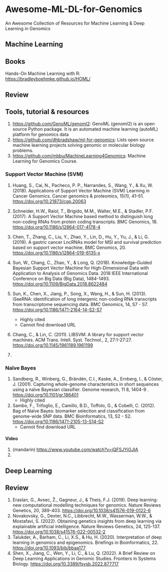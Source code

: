 # Awesome-ML-DL-for-Genomics

An Awesome Collection of Resources for Machine Learning &amp; Deep Learning in Genomics

## Machine Learning

## Books
Hands-On Machine Learning with R: https://bradleyboehmke.github.io/HOML/
## Review

## Tools, tutorial & resources
1. https://github.com/GenoML/genoml2: GenoML (genoml2) is an open source Python package. It is an automated machine learning (autoML) platform for genomics data
2. https://github.com/dhbradshaw/ml-for-genomics: Lists open source machine learning projects solving genomic or molecular biology problems.
3. https://github.com/mbbu/MachineLearning4Genomics: Machine Learning for Genomics Course.
### Support Vector Machine (SVM)
1. Huang, S., Cai, N., Pacheco, P. P., Narrandes, S., Wang, Y., & Xu, W. (2018). Applications of Support Vector Machine (SVM) Learning in Cancer Genomics. Cancer genomics & proteomics, 15(1), 41–51. https://doi.org/10.21873/cgp.20063
2. Schneider, H.W., Raiol, T., Brigido, M.M., Walter, M.E., & Stadler, P.F. (2017). A Support Vector Machine based method to distinguish long non-coding RNAs from protein coding transcripts. BMC Genomics, 18. https://doi.org/10.1186/s12864-017-4178-4
3. Chen, T., Zhang, C., Liu, Y., Zhao, Y., Lin, D., Hu, Y., Yu, J., & Li, G. (2019). A gastric cancer LncRNAs model for MSI and survival prediction based on support vector machine. BMC Genomics, 20. https://doi.org/10.1186/s12864-019-6135-x
4. Sun, W., Chang, C., Zhao, Y., & Long, Q. (2018). Knowledge-Guided Bayesian Support Vector Machine for High-Dimensional Data with Application to Analysis of Genomics Data. 2018 IEEE International Conference on Big Data (Big Data), 1484-1493. https://doi.org/10.1109/BigData.2018.8622484
5. Sun, K., Chen, X., Jiang, P., Song, X., Wang, H., & Sun, H. (2013). iSeeRNA: identification of long intergenic non-coding RNA transcripts from transcriptome sequencing data. BMC Genomics, 14, S7 - S7. https://doi.org/10.1186/1471-2164-14-S2-S7
    - Highly cited
    - Cannot find download URL

6. Chang, C., & Lin, C. (2011). LIBSVM: A library for support vector machines. ACM Trans. Intell. Syst. Technol., 2, 27:1-27:27. https://doi.org/10.1145/1961189.1961199
7. 

### Naïve Bayes
1. Sandberg, R., Winberg, G., Brändén, C.I., Kaske, A., Ernberg, I., & Cöster, J. (2001). Capturing whole-genome characteristics in short sequences using a naïve Bayesian classifier. Genome research, 11 8, 1404-9 . https://doi.org/10.1101/gr.186401
    - Highly cited
2. Sambo, F., Trifoglio, E., Camillo, B.D., Toffolo, G., & Cobelli, C. (2012). Bag of Naïve Bayes: biomarker selection and classification from genome-wide SNP data. BMC Bioinformatics, 13, S2 - S2. https://doi.org/10.1186/1471-2105-13-S14-S2
    - Cannot find download URL
#### Video
1. (mandarin) https://www.youtube.com/watch?v=jQFSJYiGJIA
2. 
## Deep Learning

## Review
1. Eraslan, G., Avsec, Ž., Gagneur, J., & Theis, F.J. (2019). Deep learning: new computational modelling techniques for genomics. Nature Reviews Genetics, 20, 389-403. https://doi.org/10.1038/s41576-019-0122-6
2. Novakovsky, G., Dexter, N.C., Libbrecht, M.W., Wasserman, W.W., & Mostafavi, S. (2022). Obtaining genetics insights from deep learning via explainable artificial intelligence. Nature Reviews Genetics, 24, 125-137. https://doi.org/10.1038/s41576-022-00532-2
3. Talukder, A., Barham, C., Li, X.S., & Hu, H. (2020). Interpretation of deep learning in genomics and epigenomics. Briefings in Bioinformatics, 22. https://doi.org/10.1093/bib/bbaa177
4. Shen, X., Jiang, C., Wen, Y., Li, C., & Lu, Q. (2022). A Brief Review on Deep Learning Applications in Genomic Studies. Frontiers in Systems Biology. https://doi.org/10.3389/fsysb.2022.877717
